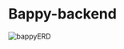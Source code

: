 # Bappy-backend
![bappyERD](https://user-images.githubusercontent.com/28686334/175802596-f4410504-c6d6-40ec-814a-9995d4b6ce4c.png)
